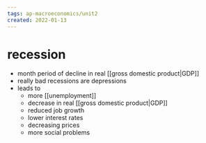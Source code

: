 ```yaml
---
tags: ap-macroeconomics/unit2 
created: 2022-01-13
---
```


# recession

-  month period of decline in real [[gross domestic product|GDP]]
- really bad recessions are depressions
- leads to
	- more [[unemployment]]
	- decrease in real [[gross domestic product|GDP]]
	- reduced job growth
	- lower interest rates
	- decreasing prices
	- more social problems 
